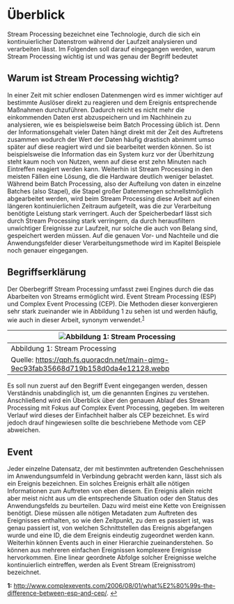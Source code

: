 ﻿
# Überblick

Stream Processing bezeichnet eine Technologie, durch die sich ein kontinuierlicher Datenstrom während der Laufzeit analysieren und verarbeiten lässt. Im Folgenden soll darauf eingegangen werden, warum Stream Processing wichtig ist und was genau der Begriff bedeutet

## Warum ist Stream Processing wichtig?

In einer Zeit mit schier endlosen Datenmengen wird es immer wichtiger auf bestimmte Auslöser direkt zu reagieren und dem Ereignis entsprechende Maßnahmen durchzuführen. Dadurch reicht es nicht mehr die einkommenden Daten erst abzuspeichern und im Nachhinein zu analysieren, wie es beispielsweise beim Batch Processing üblich ist. Denn der Informationsgehalt vieler Daten hängt direkt mit der Zeit des Auftretens zusammen wodurch der Wert der Daten häufig drastisch abnimmt umso später auf diese reagiert wird und sie bearbeitet werden können. So ist beispielsweise die Information das ein System kurz vor der Überhitzung steht kaum noch von Nutzen, wenn auf diese erst zehn Minuten nach Eintreffen reagiert werden kann. Weiterhin ist Stream Processing in den meisten Fällen eine Lösung, die die Hardware deutlich weniger belastet. Während beim Batch Processing, also der Aufteilung von daten in einzelne Batches (also Stapel), die Stapel großer Datenmengen schnellstmöglich abgearbeitet werden, wird beim Stream Processing diese Arbeit auf einen längeren kontinuierlichen Zeitraum aufgeteilt, was die zur Verarbeitung benötigte Leistung stark verringert. Auch der Speicherbedarf lässt sich durch Stream Processing stark verringern, da durch herausfiltern unwichtiger Ereignisse zur Laufzeit, nur solche die auch von Belang sind, gespeichert werden müssen. Auf die genauen Vor- und Nachteile und die Anwendungsfelder dieser Verarbeitungsmethode wird im Kapitel Beispiele noch genauer eingegangen.

## Begriffserklärung

Der Oberbegriff Stream Processing umfasst zwei Engines durch die das Abarbeiten von Streams ermöglicht wird. Event Stream Processing (ESP) und Complex Event Processing (CEP). Die Methoden dieser konvergieren sehr stark zueinander wie in Abbildung 1 zu sehen ist und werden häufig, wie auch in dieser Arbeit, synonym verwendet.<sup id="a1">[1](#f1)</sup>

| ![Abbildung 1: Stream Processing](https://qph.fs.quoracdn.net/main-qimg-9ec93fab35668d719b158d0da4e12128.webp) |
|--|
| Abbildung 1: Stream Processing  |
| Quelle: https://qph.fs.quoracdn.net/main-qimg-9ec93fab35668d719b158d0da4e12128.webp |


Es soll nun zuerst auf den Begriff Event eingegangen werden, dessen Verständnis unabdinglich ist, um die genannten Engines zu verstehen. Anschließend wird ein Überblick über den genauen Ablauf des Stream Processing mit Fokus auf Complex Event Processing, gegeben. Im weiteren Verlauf wird dieses der Einfachheit halber als CEP bezeichnet. Es wird jedoch drauf hingewiesen sollte die beschriebene Methode vom CEP abweichen. 

## Event

Jeder einzelne Datensatz, der mit bestimmten auftretenden Geschehnissen im Anwendungsumfeld in Verbindung gebracht werden kann, lässt sich als ein Ereignis bezeichnen. Ein solches Ereignis erhält alle nötigen Informationen zum Auftreten von eben diesem. Ein Ereignis allein reicht aber meist nicht aus um die entsprechende Situation oder den Status des Anwendungsfelds zu beurteilen. Dazu wird meist eine Kette von Ereignissen benötigt. Diese müssen alle nötigen Metadaten zum Auftreten des Ereignisses enthalten, so wie den Zeitpunkt, zu dem es passiert ist, was genau passiert ist, von welchen Schnittstellen das Ereignis abgefangen wurde und eine ID, die dem Ereignis eindeutig zugeordnet werden kann. Weiterhin können Events auch in einer Hierarchie zueinanderstehen. So können aus mehreren einfachen Ereignissen komplexere Ereignisse hervorkommen. Eine linear geordnete Abfolge solcher Ereignisse welche kontinuierlich eintreffen, werden als Event Stream (Ereignisstrom) bezeichnet.

<b id="f1">1:</b> http://www.complexevents.com/2006/08/01/what%E2%80%99s-the-difference-between-esp-and-cep/. [↩](#a1)
